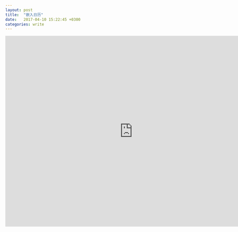 ```yaml
---
layout: post
title:  "嵌入日历"
date:   2017-04-10 15:22:45 +0300
categories: write
---
```



<iframe src="https://calendar.google.com/calendar/embed?src=sunnine9%40gmail.com&ctz=Asia/Riyadh" style="border: 0" width="800" height="600" frameborder="0" scrolling="no"></iframe>

<!--end-->
